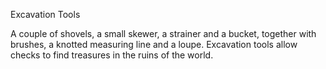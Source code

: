 Excavation Tools

A couple of shovels, a small skewer, a strainer and a bucket, together with brushes, a knotted measuring line and a loupe. Excavation tools allow checks to find treasures in the ruins of the world.